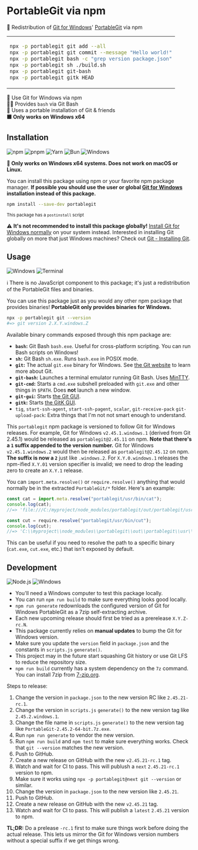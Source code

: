 # PortableGit via npm

🔄 Redistribution of [Git for Windows](https://gitforwindows.org/)' [PortableGit](https://git-scm.com/download/win) via npm

<table align=center><td>

```sh
npx -p portablegit git add --all
npx -p portablegit git commit --message "Hello world!"
npx -p portablegit bash -c "grep version package.json"
npx -p portablegit sh ./build.sh
npx -p portablegit git-bash
npx -p portablegit gitk HEAD
```

</table>

🔶 Use Git for Windows via npm \
👨‍💻 Provides `bash` via Git Bash \
💾 Uses a portable installation of Git & friends \
**🟦 Only works on Windows x64**

## Installation

![npm](https://img.shields.io/static/v1?style=for-the-badge&message=npm&color=CB3837&logo=npm&logoColor=FFFFFF&label=)
![pnpm](https://img.shields.io/static/v1?style=for-the-badge&message=pnpm&color=222222&logo=pnpm&logoColor=F69220&label=)
![Yarn](https://img.shields.io/static/v1?style=for-the-badge&message=Yarn&color=2C8EBB&logo=Yarn&logoColor=FFFFFF&label=)
![Bun](https://img.shields.io/static/v1?style=for-the-badge&message=Bun&color=000000&logo=Bun&logoColor=FFFFFF&label=)
![Windows](https://img.shields.io/static/v1?style=for-the-badge&message=Windows&color=0078D4&logo=Windows&logoColor=FFFFFF&label=)

**🛑 Only works on Windows x64 systems. Does not work on macOS or Linux.**

You can install this package using npm or your favorite npm package manager. **If possible you should use the user or global [Git for Windows](https://gitforwindows.org/) installation instead of this package.**

```sh
npm install --save-dev portablegit
```

<sup>This package has a `postinstall` script</sup>

⚠️ **It's not recommended to install this package globally!** [Install Git for Windows normally](https://gitforwindows.org/) on your system instead. Interested in installing Git globally on more that just Windows machines? Check out [Git - Installing Git](https://git-scm.com/book/en/v2/Getting-Started-Installing-Git).

## Usage

![Windows](https://img.shields.io/static/v1?style=for-the-badge&message=Windows&color=0078D4&logo=Windows&logoColor=FFFFFF&label=)
![Terminal](https://img.shields.io/static/v1?style=for-the-badge&message=Terminal&color=4D4D4D&logo=Windows+Terminal&logoColor=FFFFFF&label=)

ℹ There is no JavaScript component to this package; it's just a redistribution of the PortableGit files and binaries.

You can use this package just as you would any other npm package that provides
binaries! **PortableGit only provides binaries for Windows.**

```sh
npx -p portablegit git --version
#=> git version 2.X.Y.windows.Z
```

Available binary commands exposed through this npm package are:

- **`bash`:** Git Bash `bash.exe`. Useful for cross-platform scripting. You can run Bash scripts on Windows!
- **`sh`:** Git Bash `sh.exe`. Runs `bash.exe` in POSIX mode.
- **`git`:** The actual `git.exe` binary for Windows. See [the Git website](https://git-scm.com/) to learn more about Git.
- **`git-bash`:** Launches a terminal emulator running Git Bash. Uses [MinTTY](https://mintty.github.io/).
- **`git-cmd`:** Starts a `cmd.exe` subshell preloaded with `git.exe` and other things in `$PATH`. Does **not** launch a new window.
- **`git-gui`:** Starts [the Git GUI](https://git-scm.com/docs/git-gui).
- **`gitk`:** Starts [the GitK GUI](https://git-scm.com/docs/gitk/).
- `tig`, `start-ssh-agent`, `start-ssh-pagent`, `scalar`, `git-receive-pack` `git-upload-pack`: Extra things that I'm not not smart enough to understand.

This `portablegit` npm package is versioned to follow Git for Windows releases. For example, Git for Windows `v2.45.1.windows.1` (derived from Git 2.45.1) would be released as `portablegit@2.45.11` on npm. **Note that there's a `1` suffix appended to the version number.** Git for Windows `v2.45.1.windows.2` would then be released as `portablegit@2.45.12` on npm. **The suffix is now a `2`** just like `.windows.2`. For `X.Y.0.windows.1` releases the npm-ified `X.Y.01` version specifier is invalid; we need to drop the leading zero to create an `X.Y.1` release.

You can `import.meta.resolve()` or `require.resolve()` anything that would normally be in the extracted `PortableGit/*` folder. Here's an example:

```js
const cat = import.meta.resolve("portablegit/usr/bin/cat");
console.log(cat);
//=> 'file:///C:/myproject/node_modules/portablegit/out/portablegit/usr/bin/cat'

const cut = require.resolve("portablegit/usr/bin/cut");
console.log(cut);
//=> 'C:\\myproject\\node_modules\\portablegit\\out\\portablegit\\usr\\bin\\cut'
```

This can be useful if you need to resolve the path to a specific binary (`cat.exe`, `cut.exe`, etc.) that isn't exposed by default.

## Development

![Node.js](https://img.shields.io/static/v1?style=for-the-badge&message=Node.js&color=339933&logo=Node.js&logoColor=FFFFFF&label=)
![Windows](https://img.shields.io/static/v1?style=for-the-badge&message=Windows&color=0078D4&logo=Windows&logoColor=FFFFFF&label=)

- You'll need a Windows computer to test this package locally.
- You can run `npm run build` to make sure everything looks good locally.
- `npm run generate` redownloads the configured version of Git for Windows PortableGit as a 7zip self-extracting archive.
- Each new upcoming release should first be tried as a prerelease `X.Y.Z-rc.N`.
- This package currently relies on **manual updates** to bump the Git for Windows version.
- Make sure you update the `version` field in `package.json` and the constants in `scripts.js` `generate()`.
- This project may in the future start squashing Git history or use Git LFS to reduce the repository size.
- `npm run build` currently has a system dependency on the `7z` command. You can install 7zip from [7-zip.org](https://www.7-zip.org/).

Steps to release:

1. Change the version in `package.json` to the new version RC like `2.45.21-rc.1`.
2. Change the version in `scripts.js` `generate()` to the new version tag like `2.45.2.windows.1`.
3. Change the file name in `scripts.js` `generate()` to the new version tag like `PortableGit-2.45.2-64-bit.7z.exe`.
4. Run `npm run generate` to vendor the new version.
5. Run `npm run build` and `npm test` to make sure everything works. Check that `git --version` matches the new version.
6. Push to GitHub.
7. Create a new release on GitHub with the new `v2.45.21-rc.1` tag.
8. Watch and wait for CI to pass. This will publush a `next` `2.45.21-rc.1` version to npm.
9. Make sure it works using `npx -p portablegit@next git --version` or similar.
10. Change the version in `package.json` to the new version like `2.45.21`.
11. Push to GitHub.
12. Create a new release on GitHub with the new `v2.45.21` tag.
13. Watch and wait for CI to pass. This will publish a `latest` `2.45.21` version to npm.

**TL;DR:** Do a prelease `-rc.1` first to make sure things work before doing the actual release. This lets us mirror the Git for Windows version numbers without a special suffix if we get things wrong.
